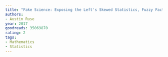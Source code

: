 ```yaml
---
title: "Fake Science: Exposing the Left's Skewed Statistics, Fuzzy Facts, and Dodgy Data"
authors:
- Austin Ruse
year: 2017
goodreads: 35069870
rating: 2
tags:
- Mathematics
- Statistics
---
```

